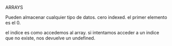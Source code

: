 ARRAYS

Pueden almacenar cualquier tipo de datos. cero indexed. el primer elemento es el 0.

el indice es como accedemos al array.
si intentamos acceder a un indice que no existe, nos devuelve un undefined.

